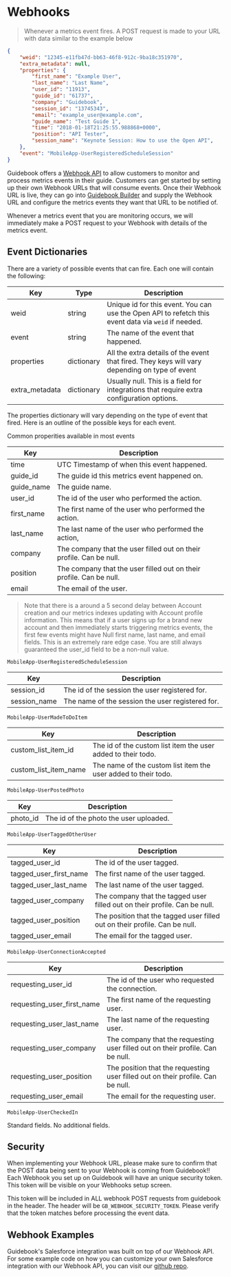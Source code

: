 # Webhooks

> Whenever a metrics event fires.  A POST request is made to your URL with data similar to the example below

```json
{
	"weid": "12345-e11fb47d-bb63-46f8-912c-9ba18c351970",
	"extra_metadata": null,
	"properties": {
		"first_name": "Example User",
		"last_name": "Last Name",
		"user_id": "11913",
		"guide_id": "61737",
		"company": "Guidebook",
		"session_id": "13745343",
		"email": "example_user@example.com",
		"guide_name": "Test Guide 1",
		"time": "2018-01-18T21:25:55.988868+0000",
		"position": "API Tester",
		"session_name": "Keynote Session: How to use the Open API",
	},
	"event": "MobileApp-UserRegisteredScheduleSession"
}
```

Guidebook offers a [Webhook API](https://en.wikipedia.org/wiki/Webhook) to allow customers to monitor and process metrics events in their guide.  Customers can get started by setting up their own Webhook URLs that will consume events.  Once their Webhook URL is live, they can go into [Guidebook Builder](https://builder.guidebook.com) and supply the Webhook URL and configure the metrics events they want that URL to be notified of.

Whenever a metrics event that you are monitoring occurs, we will immediately make a POST request to your Webhook with details of the metrics event.


## Event Dictionaries

There are a variety of possible events that can fire.  Each one will contain the following:

Key             | Type    | Description
---------       | --------  | -----------
weid            | string    | Unique id for this event.  You can use the Open API to refetch this event data via `weid` if needed.
event           | string    | The name of the event that happened.
properties    | dictionary   | All the extra details of the event that fired.  They keys will vary depending on type of event
extra_metadata    | dictionary | Usually null.  This is a field for integrations that require extra configuration options.


The properties dictionary will vary depending on the type of event that fired.  Here is an outline of the possible keys for each event.

Common properities available in most events

Key             | Description
---------       |  -----------
time       | UTC Timestamp of when this event happened.
guide_id   |  The guide id this metrics event happened on.
guide_name   | The guide name.
user_id      | The id of the user who performed the action.
first_name      | The first name of the user who performed the action.
last_name       | The last name of the user who performed the action,
company      | The company that the user filled out on their profile. Can be null.
position      | The company that the user filled out on their profile. Can be null.
email      | The email of the user.


> Note that there is a around a 5 second delay between Account creation and our metrics indexes updating with Account profile information.  This means that if a user signs up for a brand new account and then immediately starts triggering metrics events, the first few events might have Null first name, last name, and email fields.  This is an extremely rare edge case.  You are still always guaranteed the user_id field to be a non-null value.

`MobileApp-UserRegisteredScheduleSession`

Key             | Description
---------       |  -----------
session_id      | The id of the session the user registered for.
session_name    | The name of the session the user registered for.


`MobileApp-UserMadeToDoItem`

Key             | Description
---------       |  -----------
custom_list_item_id      | The id of the custom list item the user added to their todo.
custom_list_item_name    | The name of the custom list item the user added to their todo.


`MobileApp-UserPostedPhoto`

Key             | Description
---------       |  -----------
photo_id      | The id of the photo the user uploaded.


`MobileApp-UserTaggedOtherUser`

Key             | Description
---------       |  -----------
tagged_user_id      | The id of the user tagged.
tagged_user_first_name |  The first name of the user tagged.
tagged_user_last_name  |  The last name of the user tagged.
tagged_user_company    |  The company that the tagged user filled out on their profile. Can be null.
tagged_user_position   |  The position that the tagged user filled out on their profile. Can be null.
tagged_user_email      |  The email for the tagged user.


`MobileApp-UserConnectionAccepted`

Key             | Description
---------       |  -----------
requesting_user_id     | The id of the user who requested the connection.
requesting_user_first_name |  The first name of the requesting user.
requesting_user_last_name  |  The last name of the requesting user.
requesting_user_company    |  The company that the requesting user filled out on their profile. Can be null.
requesting_user_position   |  The position that the requesting user filled out on their profile. Can be null.
requesting_user_email      |  The email for the requesting user.


`MobileApp-UserCheckedIn`

Standard fields. No additional fields.

## Security

When implementing your Webhook URL, please make sure to confirm that the POST data being sent to your Webhook is coming from Guidebook!!  Each Webhook you set up on Guidebook will have an unique security token.  This token will be visible on your Webhooks setup screen.

This token will be included in ALL webhook POST requests from guidebook in the header.  The header will be `GB_WEBHOOK_SECURITY_TOKEN`.  Please verify that the token matches before processing the event data.


## Webhook Examples

Guidebook's Salesforce integration was built on top of our Webhook API.  For some example code on how you can customize your own Salesforce integration with our Webhook API, you can visit our [github repo](https://github.com/Guidebook/guidebook-sfdc-integration).